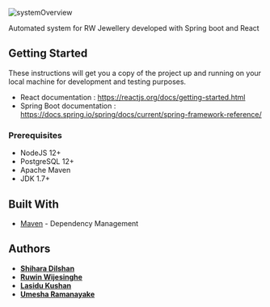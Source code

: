 <img alt="systemOverview" src="https://raw.githubusercontent.com/Shihara-Dilshan/RW-Jewellery-Automated-System-React-SpringBoot/master/itp-project/System%20Overview.png"></img>

Automated system for RW Jewellery developed with Spring boot and React

## Getting Started

These instructions will get you a copy of the project up and running on your local machine for development and testing purposes.

* React documentation : https://reactjs.org/docs/getting-started.html
* Spring Boot documentation : https://docs.spring.io/spring/docs/current/spring-framework-reference/

### Prerequisites

* NodeJS 12+
* PostgreSQL 12+
* Apache Maven
* JDK 1.7+


## Built With

* [Maven](https://maven.apache.org/) - Dependency Management


## Authors

* **[Shihara Dilshan](https://github.com/Shihara-Dilshan)**
* **[Ruwin Wijesinghe](https://github.com/ruvinwijesinghe)**
* **[Lasidu Kushan](https://github.com/lasindukushan)**
* **[Umesha Ramanayake](https://github.com/umesha-D)**

